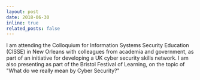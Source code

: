 ```yaml
---
layout: post
date: 2018-06-30
inline: true
related_posts: false
---
```


I am attending the Colloquium for Information Systems Security Education (CISSE) in New Orleans with colleagues from academia and government, as part of an initiative for developing a UK cyber security skills network. I am also presenting as part of the Bristol Festival of Learning, on the topic of "What do we really mean by Cyber Security?"